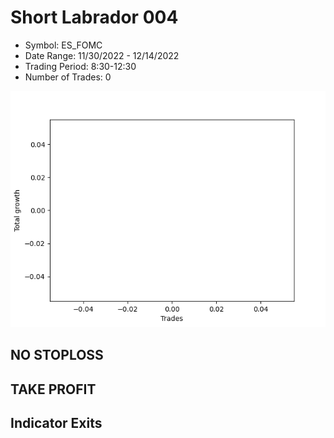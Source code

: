 # Short Labrador 004 
- Symbol: ES_FOMC
- Date Range: 11/30/2022 - 12/14/2022
- Trading Period: 8:30-12:30
- Number of Trades: 0

![Plot](ShortLabrador004ES_FOMC.png)
## NO STOPLOSS














## TAKE PROFIT











## Indicator Exits

